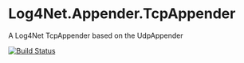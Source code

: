 # Log4Net.Appender.TcpAppender
A Log4Net TcpAppender based on the UdpAppender

[![Build Status](https://travis-ci.org/wparad/Log4Net.Appender.TcpAppender.svg?branch=master)](https://travis-ci.org/wparad/Log4Net.Appender.TcpAppender)

